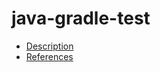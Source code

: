 # java-gradle-test

- [Description](https://github.com/bakdata/ci-templates/tree/main/docs/descriptions/actions/java-gradle-test)
- [References](https://github.com/bakdata/ci-templates/tree/main/docs/references/actions/java-gradle-test)
